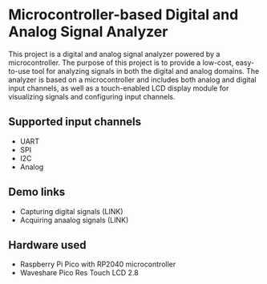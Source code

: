 # Microcontroller-based Digital and Analog Signal Analyzer
This project is a digital and analog signal analyzer powered by a microcontroller. The purpose of this project is to provide a low-cost, easy-to-use tool for analyzing signals in both the digital and analog domains. The analyzer is based on a microcontroller and includes both analog and digital input channels, as well as a touch-enabled LCD display module for visualizing signals and configuring input channels.
## Supported input channels
- UART
- SPI
- I2C
- Analog
## Demo links
- Capturing digital signals (LINK)
- Acquiring anaalog signals (LINK)
## Hardware used
- Raspberry Pi Pico with RP2040 microcontroller
- Waveshare Pico Res Touch LCD 2.8


